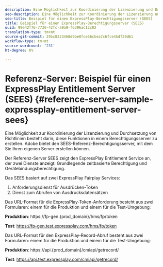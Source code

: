 ```yaml
---
description: Eine Möglichkeit zur Koordinierung der Lizenzierung und Durchsetzung von Richtlinien besteht darin, diese Funktionen in einem Berechtigungsserver zu erstellen. Adobe bietet den SEES-Referenz-Berechtigungsserver, mit dem Sie Ihren eigenen Server erstellen können.
seo-description: Eine Möglichkeit zur Koordinierung der Lizenzierung und Durchsetzung von Richtlinien besteht darin, diese Funktionen in einem Berechtigungsserver zu erstellen. Adobe bietet den SEES-Referenz-Berechtigungsserver, mit dem Sie Ihren eigenen Server erstellen können.
seo-title: Beispiel für einen ExpressPlay-Berechtigungsserver (SEES)
title: Beispiel für einen ExpressPlay-Berechtigungsserver (SEES)
uuid: 99e42f76-7730-42fc-a9a9-f6396ac12c02
translation-type: tm+mt
source-git-commit: 29bc8323460d9be0fce66cbea7c6fce46df20d61
workflow-type: tm+mt
source-wordcount: '231'
ht-degree: 0%

---
```



# Referenz-Server: Beispiel für einen ExpressPlay Entitlement Server (SEES) {#reference-server-sample-expressplay-entitlement-server-sees}

Eine Möglichkeit zur Koordinierung der Lizenzierung und Durchsetzung von Richtlinien besteht darin, diese Funktionen in einem Berechtigungsserver zu erstellen. Adobe bietet den SEES-Referenz-Berechtigungsserver, mit dem Sie Ihren eigenen Server erstellen können.

Der Referenz-Server SEES zeigt den ExpressPlay Entitlement Service an, der zwei Dienste anzeigt: Grundlegende zeitbasierte Berechtigung und Gerätebindungsberechtigung.

Das SEES basiert auf zwei ExpressPlay Fairplay Services:

1. Anforderungsdienst für Ausdrücken-Token
1. Dienst zum Abrufen von Ausdrucksdatensätzen

Das URL-Format für die ExpressPlay-Token-Anforderung besteht aus zwei Formularen: einem für die Produktion und einem für die Test-Umgebung:

**Produktion**: <span></span>https://fp-gen.{prod_domain}/hms/fp/token

**Test**: <span></span>https://fp-gen.test.expressplay.com/hms/fp/token

Das URL-Format für den ExpressPlay-Record-Abruf besteht aus zwei Formularen: einem für die Produktion und einem für die Test-Umgebung:

**Produktion**: <span></span>https://api.{prod_domain}/cmiapi/getrecord/

**Test**: <span></span>https://api.test.expressplay.com/cmiapi/getrecord/

